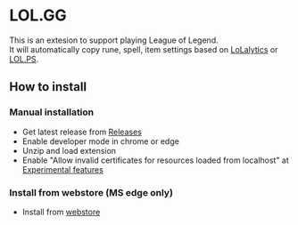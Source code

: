 # LOL.GG

This is an extesion to support playing League of Legend.  
It will automatically copy rune, spell, item settings based on [LoLalytics](https://lolalytics.com/) or [LOL.PS](https://lol.ps/).

## How to install

### Manual installation
- Get latest release from [Releases](https://github.com/ACK72/LOL.GG/releases/latest)
- Enable developer mode in chrome or edge
- Unzip and load extension
- Enable "Allow invalid certificates for resources loaded from localhost" at [Experimental features](chrome://flags)

### Install from webstore (MS edge only)
- Install from [webstore](https://microsoftedge.microsoft.com/addons/detail/lolgg/clolokfkohflfmdimmpokcoelmlgnglf)